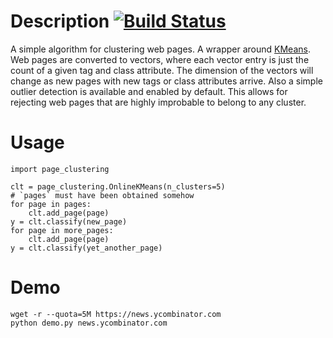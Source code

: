 # Description [![Build Status](https://travis-ci.org/scrapinghub/page_clustering.svg?branch=master)](https://travis-ci.org/scrapinghub/page_clustering)
A simple algorithm for clustering web pages.
A wrapper around [KMeans](http://scikit-learn.org/stable/modules/generated/sklearn.cluster.MiniBatchKMeans.html#sklearn.cluster.MiniBatchKMeans).
Web pages are converted to vectors, where each vector entry is just the count of a given tag and class attribute.
The dimension of the vectors will change as new pages with new tags or class attributes arrive.
Also a simple outlier detection is available and enabled by default. This allows for rejecting web pages
that are highly improbable to belong to any cluster.

# Usage
    import page_clustering

    clt = page_clustering.OnlineKMeans(n_clusters=5)
    # `pages` must have been obtained somehow
	for page in pages:
	    clt.add_page(page)
	y = clt.classify(new_page)
	for page in more_pages:
	    clt.add_page(page)
	y = clt.classify(yet_another_page)

# Demo
    wget -r --quota=5M https://news.ycombinator.com
    python demo.py news.ycombinator.com
